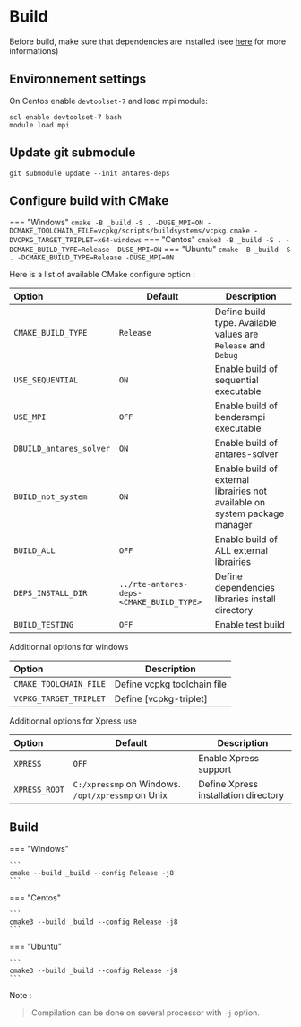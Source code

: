 # Build
Before build, make sure that dependencies are installed (see [here](2-Dependencies-install.md) for more informations)

## Environnement settings
On Centos enable `devtoolset-7` and load mpi module:
```
scl enable devtoolset-7 bash
module load mpi
```
## Update git submodule
```
git submodule update --init antares-deps
```
## Configure build with CMake
=== "Windows"
    ```
    cmake -B _build -S . -DUSE_MPI=ON -DCMAKE_TOOLCHAIN_FILE=vcpkg/scripts/buildsystems/vcpkg.cmake -DVCPKG_TARGET_TRIPLET=x64-windows
    ```
=== "Centos"
    ```
    cmake3 -B _build -S . -DCMAKE_BUILD_TYPE=Release -DUSE_MPI=ON
    ```
=== "Ubuntu"
    ```
    cmake -B _build -S . -DCMAKE_BUILD_TYPE=Release -DUSE_MPI=ON
    ```

Here is a list of available CMake configure option :

|Option | Default|Description |
|:-------|-------|-------|
|`CMAKE_BUILD_TYPE` |`Release`| Define build type. Available values are `Release` and `Debug`  |
|`USE_SEQUENTIAL`|`ON`|Enable build of sequential executable|
|`USE_MPI`|`OFF`|Enable build of bendersmpi executable |
|`DBUILD_antares_solver`|`ON`|Enable build of antares-solver|
|`BUILD_not_system`|`ON`|Enable build of external librairies not available on system package manager|
|`BUILD_ALL`|`OFF`|Enable build of ALL external librairies|
|`DEPS_INSTALL_DIR`|`../rte-antares-deps-<CMAKE_BUILD_TYPE>`|Define dependencies libraries install directory|
|`BUILD_TESTING`|`OFF`|Enable test build|

Additionnal options for windows

|Option |Description |
|:-------|-------|
|`CMAKE_TOOLCHAIN_FILE`|Define vcpkg toolchain file |
|`VCPKG_TARGET_TRIPLET`|Define [vcpkg-triplet] |

Additionnal options for Xpress use

|Option | Default|Description |
|:-------|-------|-------|
|`XPRESS`|`OFF`| Enable Xpress support |
|`XPRESS_ROOT`|`C:/xpressmp` on Windows. `/opt/xpressmp` on Unix | Define Xpress installation directory |

## Build
=== "Windows"

    ```
    cmake --build _build --config Release -j8
    ```
=== "Centos"

    ```
    cmake3 --build _build --config Release -j8
    ```
=== "Ubuntu"

    ```
    cmake3 --build _build --config Release -j8
    ```
Note :
> Compilation can be done on several processor with ```-j``` option.
